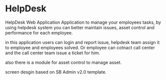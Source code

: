# HelpDesk
HelpDesk Web Application
Application to manage your employees tasks, by using helpdesk system you can better maintain issues, asset control and performance for each employee.

in this application users can login and report issue, helpdesk team assign it to employee and employees solved.
Or employee can cotnact call center and the call center team issue a ticket for him.

also there is a module for asset control to manage asset.


screen desgin based on SB Admin v2.0 template.
